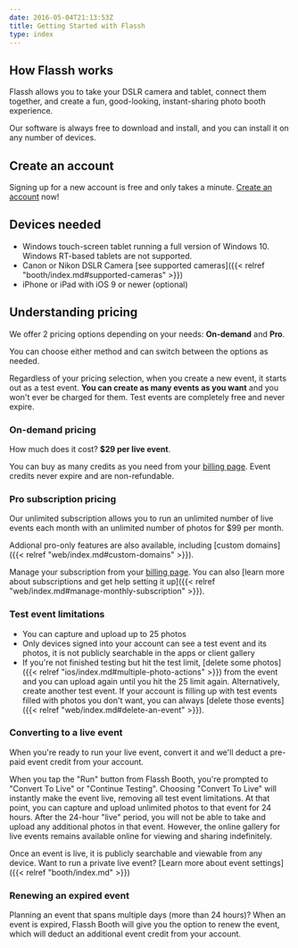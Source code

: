 ```yaml
---
date: 2016-05-04T21:13:53Z
title: Getting Started with Flassh
type: index
---
```


## How Flassh works

Flassh allows you to take your DSLR camera and tablet, connect them together, and create a fun, good-looking, instant-sharing photo booth experience.

Our software is always free to download and install, and you can install it on any number of devices.

## Create an account

Signing up for a new account is free and only takes a minute. [Create an account](https://www.flassh.co/signup) now!

## Devices needed

- Windows touch-screen tablet running a full version of Windows 10. Windows RT-based tablets are not supported.
- Canon or Nikon DSLR Camera [see supported cameras]({{< relref "booth/index.md#supported-cameras" >}})
- iPhone or iPad with iOS 9 or newer (optional)

## Understanding pricing

We offer 2 pricing options depending on your needs: **On-demand** and **Pro**.

You can choose either method and can switch between the options as needed.

Regardless of your pricing selection, when you create a new event, it starts out as a test event. **You can create as many events as you want** and you won't ever be charged for them. Test events are completely free and never expire.

### On-demand pricing

How much does it cost? **$29 per live event**.

You can buy as many credits as you need from your [billing page](https://www.flassh.co/account/billing). Event credits never expire and are non-refundable.

### Pro subscription pricing

Our unlimited subscription allows you to run an unlimited number of live events each month with an unlimited number of photos for $99 per month.

Addional pro-only features are also available, including [custom domains]({{< relref "web/index.md#custom-domains" >}}).

Manage your subscription from your [billing page](https://www.flassh.co/account/billing). You can also [learn more about subscriptions and get help setting it up]({{< relref "web/index.md#manage-monthly-subscription" >}}).

### Test event limitations

- You can capture and upload up to 25 photos
- Only devices signed into your account can see a test event and its photos, it is not publicly searchable in the apps or client gallery
- If you're not finished testing but hit the test limit, [delete some photos]({{< relref "ios/index.md#multiple-photo-actions" >}}) from the event and you can upload again until you hit the 25 limit again. Alternatively, create another test event. If your account is filling up with test events filled with photos you don't want, you can always [delete those events]({{< relref "web/index.md#delete-an-event" >}}).

### Converting to a live event

When you're ready to run your live event, convert it and we'll deduct a pre-paid event credit from your account.

When you tap the "Run" button from Flassh Booth, you're prompted to "Convert To Live" or "Continue Testing". Choosing "Convert To Live" will instantly make the event live, removing all test event limitations. At that point, you can capture and upload unlimited photos to that event for 24 hours. After the 24-hour "live" period, you will not be able to take and upload any additional photos in that event. However, the online gallery for live events remains available online for viewing and sharing indefinitely.

Once an event is live, it is publicly searchable and viewable from any device. Want to run a private live event? [Learn more about event settings]({{< relref "booth/index.md" >}})

### Renewing an expired event

Planning an event that spans multiple days (more than 24 hours)? When an event is expired, Flassh Booth will give you the option to renew the event, which will deduct an additional event credit from your account.
